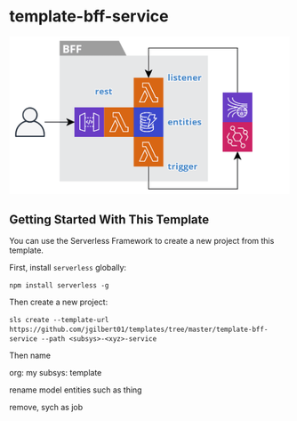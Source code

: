 # template-bff-service

<img src="overview.png" width="700">

## Getting Started With This Template

You can use the Serverless Framework to create a new project from this template.

First, install `serverless` globally:

`npm install serverless -g`

Then create a new project:

`sls create --template-url https://github.com/jgilbert01/templates/tree/master/template-bff-service --path <subsys>-<xyz>-service`

Then name

  org: my
  subsys: template

rename model entities such as thing

remove, sych as job